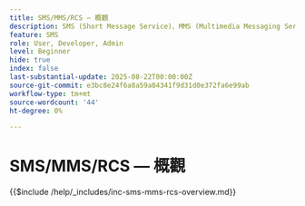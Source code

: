 ```yaml
---
title: SMS/MMS/RCS — 概觀
description: SMS (Short Message Service)、MMS (Multimedia Messaging Service)和RCS (Rich Communication Services)是行動傳訊通道，可讓您直接聯絡到使用者的電話號碼，而不需要應用程式或網際網路連線(SMS/MMS)
feature: SMS
role: User, Developer, Admin
level: Beginner
hide: true
index: false
last-substantial-update: 2025-08-22T00:00:00Z
source-git-commit: e3bc8e24f6a8a59a84341f9d31d0e372fa6e99ab
workflow-type: tm+mt
source-wordcount: '44'
ht-degree: 0%

---
```



# SMS/MMS/RCS — 概觀

{{$include /help/_includes/inc-sms-mms-rcs-overview.md}}
